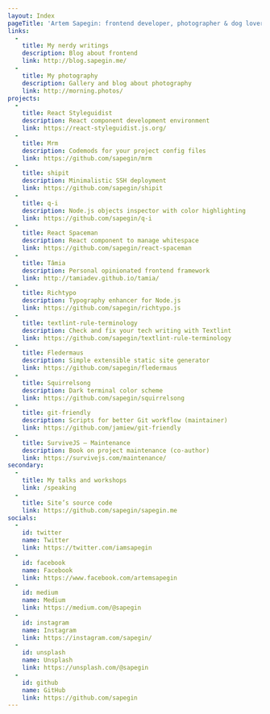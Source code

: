```yaml
---
layout: Index
pageTitle: 'Artem Sapegin: frontend developer, photographer & dog lover'
links:
  -
    title: My nerdy writings
    description: Blog about frontend
    link: http://blog.sapegin.me/
  -
    title: My photography
    description: Gallery and blog about photography
    link: http://morning.photos/
projects:
  -
    title: React Styleguidist
    description: React component development environment
    link: https://react-styleguidist.js.org/
  -
    title: Mrm
    description: Codemods for your project config files
    link: https://github.com/sapegin/mrm
  -
    title: shipit
    description: Minimalistic SSH deployment
    link: https://github.com/sapegin/shipit
  -
    title: q-i
    description: Node.js objects inspector with color highlighting
    link: https://github.com/sapegin/q-i
  -
    title: React Spaceman
    description: React component to manage whitespace
    link: https://github.com/sapegin/react-spaceman
  -
    title: Tâmia
    description: Personal opinionated frontend framework
    link: http://tamiadev.github.io/tamia/
  -
    title: Richtypo
    description: Typography enhancer for Node.js
    link: https://github.com/sapegin/richtypo.js
  -
    title: textlint-rule-terminology
    description: Check and fix your tech writing with Textlint
    link: https://github.com/sapegin/textlint-rule-terminology
  -
    title: Fledermaus
    description: Simple extensible static site generator
    link: https://github.com/sapegin/fledermaus
  -
    title: Squirrelsong
    description: Dark terminal color scheme
    link: https://github.com/sapegin/squirrelsong
  -
    title: git-friendly
    description: Scripts for better Git workflow (maintainer)
    link: https://github.com/jamiew/git-friendly
  -
    title: SurviveJS — Maintenance
    description: Book on project maintenance (co-author)
    link: https://survivejs.com/maintenance/
secondary:
  -
    title: My talks and workshops
    link: /speaking
  -
    title: Site’s source code
    link: https://github.com/sapegin/sapegin.me
socials:
  -
    id: twitter
    name: Twitter
    link: https://twitter.com/iamsapegin
  -
    id: facebook
    name: Facebook
    link: https://www.facebook.com/artemsapegin
  -
    id: medium
    name: Medium
    link: https://medium.com/@sapegin
  -
    id: instagram
    name: Instagram
    link: https://instagram.com/sapegin/
  -
    id: unsplash
    name: Unsplash
    link: https://unsplash.com/@sapegin
  -
    id: github
    name: GitHub
    link: https://github.com/sapegin
---
```

